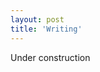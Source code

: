 ```yaml
---
layout: post
title: 'Writing'
---
```


Under construction 
<br>
<!---
[Full size digital copies](https://aldayuan.itch.io/california-as-a-fantasy-map)

{% include image.html url="https://fineartamerica.com/featured/california-as-a-fantasy-map-parchment-alda-yuan.html?newartwork=true" image="projects/California map with background.png" %}'
[Canvas print](https://fineartamerica.com/featured/california-as-a-fantasy-map-parchment-alda-yuan.html?newartwork=true)

{% include image.html url="https://fineartamerica.com/featured/california-as-a-fantasy-map-black-and-white-alda-yuan.html?newartwork=true" image="projects/California map black and white.png" %}
[Canvas print](https://fineartamerica.com/featured/california-as-a-fantasy-map-black-and-white-alda-yuan.html?newartwork=true)
--->

